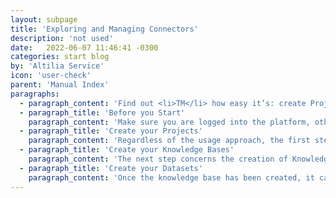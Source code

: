```yaml
---
layout: subpage
title: 'Exploring and Managing Connectors'
description: 'not used'
date:   2022-06-07 11:46:41 -0300
categories: start blog
by: 'Altilia Service'
icon: 'user-check'
parent: 'Manual Index'
paragraphs:
  - paragraph_content: 'Find out <li>TM</li> how easy it’s: create Projects; intake files in the Knowledge Bases and make searches on them; add the knowledge bases just created in the Datasets and annotate the documents by enjoying the Altilia Tools.'
  - paragraph_title: 'Before you Start'
    paragraph_content: 'Make sure you are logged into the platform, otherwise read chapter [Account Setup with Altilia Intelligent Automation<sup>TM</sup>](https://beta-intelligentautomation.altilia.ai/altilia) first.'
  - paragraph_title: 'Create your Projects'
    paragraph_content: 'Regardless of the usage approach, the first step to take is the creation of a Project as described in the <a href="https://beta-intelligentautomation.altilia.ai/altilia">Creating and Managing Project</a> chapter. Access it to use the several Modules provided by the platform.'
  - paragraph_title: 'Create your Knowledge Bases'
    paragraph_content: 'The next step concerns the creation of Knowledge Bases as described in the [Creating and Managing Knowledge Base](https://beta-intelligentautomation.altilia.ai/altilia) chapter, consisting of documents to be then indexed using the tools offered by the platform. In the same module you can also find and take advantage of <b>Altilia Searches</b>: a practical tool to carry out exhaustive, even advanced searches of your documents. Take a look at paragraph [Altilia Searches](https://beta-intelligentautomation.altilia.ai/altilia) of the same previous chapter to read up on its operation.'
  - paragraph_title: 'Create your Datasets'
    paragraph_content: 'Once the knowledge base has been created, it can be used for the construction of Datasets as described in the [Creating, Configuring, Curating, and Managing Datasets](https://beta-intelligentautomation.altilia.ai/altilia) chapter, where it’s also possible to annotate the documents by using <b>Altilia Labels</b> as described in paragraph [Altilia Labels](https://beta-intelligentautomation.altilia.ai/altilia) of the same chapter.'
---
```


